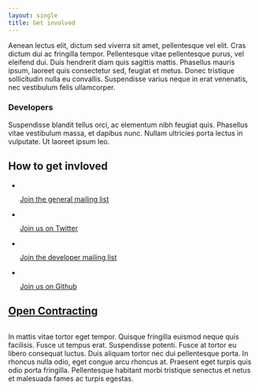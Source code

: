 ```yaml
---
layout: single
title: Get involved
---
```


<div class="left-right">
	<div class="left">
		<p>Aenean lectus elit, dictum sed viverra sit amet, pellentesque vel elit. Cras dictum dui ac fringilla tempor. Pellentesque vitae pellentesque purus, vel eleifend dui. Duis hendrerit diam quis sagittis mattis. Phasellus mauris ipsum, laoreet quis consectetur sed, feugiat et metus. Donec tristique sollicitudin nulla eu convallis. Suspendisse varius neque in erat venenatis, nec vestibulum felis ullamcorper.</p>
		<h3>Developers</h3>
		<p>Suspendisse blandit tellus orci, ac elementum nibh feugiat quis. Phasellus vitae vestibulum massa, et dapibus nunc. Nullam ultricies porta lectus in vulputate. Ut laoreet ipsum leo.</p>
	</div>
	<div class="right">
		<h2 class="visually-hidden">How to get invloved</h2>
		<ul class="get-involved">
			<li>
				<a href="https://groups.google.com/a/webfoundation.org/forum/#!forum/public-ocds" ="button-shaped"> <img src="{{site.baseurl}}assets/design/icon_news.png" alt="" />
				<p>Join the general mailing list</a></p>
			</li>
			<li>
				<a href="https://twitter.com/ocdata" class="button-shaped"><img src="{{site.baseurl}}assets/design/icon_twitter.png" alt="" />
				<p>Join us on Twitter</a></p>
			</li>
			<li>
				<a href="https://groups.google.com/a/webfoundation.org/forum/#!forum/public-ocds-dev" class="button-shaped"><img src="{{site.baseurl}}assets/design/icon_dev_news.png" alt="" />
				<p>Join the developer mailing list</a></p>
			</li>
			<li>
				<a href="https://github.com/open-contracting" class="button-shaped"> <img src="{{site.baseurl}}assets/design/icon_github.png" alt="" />
				<p>Join us on Github</a></p>
			</li>
		</ul>
	</div>
</div>
<h2 class="visually-hidden"><a href="http://www.open-contracting.org/">Open Contracting</a></h2>
<img id="open-logo" src="{{site.baseurl}}assets/design/open_logo.png" alt="">
<p>In mattis vitae tortor eget tempor. Quisque fringilla euismod neque quis facilisis. Fusce ut tempus erat. Suspendisse potenti. Fusce at tortor eu libero consequat luctus. Duis aliquam tortor nec dui pellentesque porta. In rhoncus nulla odio, eget congue arcu rhoncus at. Praesent eget turpis quis odio porta fringilla. Pellentesque habitant morbi tristique senectus et netus et malesuada fames ac turpis egestas.</p>
